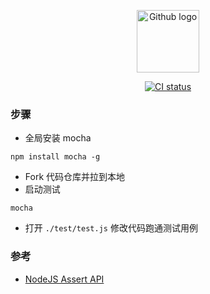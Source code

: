 <p align="center"><a href="https://github.com" target="_blank" rel="noopener noreferrer"><img width="100" src="https://avatars1.githubusercontent.com/u/8307075?s=460&v=4" alt="Github logo"></a></p>
<p align="center"><a href="https://travis-ci.org" target="_blank" rel="noopener noreferrer"><img src="https://www.travis-ci.org/RUSHUI/Mocha-start.svg?branch=master" alt="CI status"></a></p>


### 步骤

* 全局安装 mocha

```
npm install mocha -g
```

* Fork 代码仓库并拉到本地
* 启动测试

```
mocha
```

* 打开 `./test/test.js` 修改代码跑通测试用例 

### 参考

* [NodeJS Assert API](http://nodejs.cn/api/assert.html)